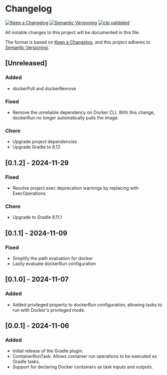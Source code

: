 # Changelog

[![Keep a Changelog](https://img.shields.io/badge/Keep%20a%20Changelog-1.1.0-informational)](https://keepachangelog.com/en/1.1.0/)
[![Semantic Versioning](https://img.shields.io/badge/Semantic%20Versioning-2.0.0-informational)](https://semver.org/spec/v2.0.0.html)
[![clq validated](https://img.shields.io/badge/clq-validated-success)](https://github.com/denisa/clq-action)

All notable changes to this project will be documented in this file.

The format is based on [Keep a Changelog](https://keepachangelog.com/en/1.1.0/),
and this project adheres to [Semantic Versioning](https://semver.org/spec/v2.0.0.html).

## [Unreleased]

### Added

- dockerPull and dockerRemove

### Fixed

- Remove the unreliable dependency on Docker CLI. With this change, dockerRun no longer automatically pulls the image.

### Chore

- Upgrade project dependencies
- Upgrade Gradle to 8.13

## [0.1.2] - 2024-11-29

### Fixed

- Resolve project.exec deprecation warnings by replacing with ExecOperations

### Chore

- Upgrade to Gradle 8.11.1

## [0.1.1] - 2024-11-09

### Fixed

- Simplify the path evaluation for docker
- Lazily evaluate dockerRun configuration

## [0.1.0] - 2024-11-07

### Added

- Added privileged property to dockerRun configuration, allowing tasks to run with Docker's privileged mode.

## [0.0.1] - 2024-11-06

### Added

- Initial release of the Gradle plugin.
- ContainerRunTask: Allows container run operations to be executed as Gradle tasks.
- Support for declaring Docker containers as task inputs and outputs.
